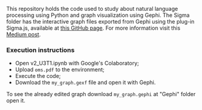 This repository holds the code used to study about natural language processing using Python and graph visualization using Gephi. The Sigma folder has the interactive graph files exported from Gephi using the plug-in Sigma.js, available at <a href="https://callme-ph.github.io/AED-II/U3T1/Sigma/network">this GitHub page</a>. 
For more information visit this <a href="https://medium.com/@pedro.henriquesantos1407/a-study-on-natural-language-processing-exploring-text-and-network-analysis-with-python-and-gephi-b0a8209aded0">Medium post</a>.

### Execution instructions
 - Open v2_U3T1.ipynb with Google's Colaboratory;
 - Upload `oms.pdf` to the environment;
 - Execute the code;
 - Download the `my_graph.gexf` file and open it with Gephi.

To see the already edited graph download `my_graph.gephi` at "Gephi" folder open it. 


